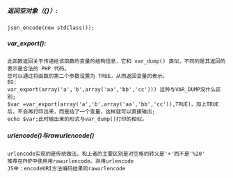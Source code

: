 ##### 返回空对象（{}）:
    json_encode(new stdClass());

##### var_export():
```
此函数返回关于传递给该函数的变量的结构信息，它和 var_dump() 类似，不同的是其返回的表示是合法的 PHP 代码。
您可以通过将函数的第二个参数设置为 TRUE，从而返回变量的表示。
EG:
var_export(array('a','b',array('aa','bb','cc'))) 这种与VAR_DUMP没什么区别;
$var =var_export(array('a','b',array('aa','bb','cc')),TRUE)，加上TRUE后，不会再打印出来，而是给了一个变量，这样就可以直接输出;
echo $var;此时输出来的形式与var_dump()打印的相似。
```

##### urlencode()与rawurlencode()
```
urlencode实现的是传统做法，和上者的主要区别是对空格的转义是'+'而不是'%20'
推荐在PHP中使用用rawurlencode。弃用urlencode
JS中：encodeURI方法编码结果同rawurlencode
```
